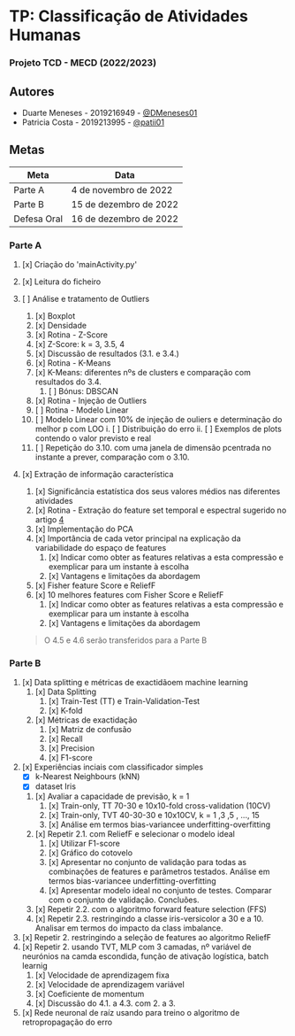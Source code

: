 # TP: Classificação de Atividades Humanas 
### Projeto TCD - MECD (2022/2023)

## Autores

- Duarte Meneses - 2019216949 - [@DMeneses01](https://github.com/DMeneses01)
- Patricia Costa - 2019213995 - [@patii01](https://github.com/patii01)

## Metas

| Meta              | Data                  |
| ----------------- | --------------------- |
| Parte A           | 4 de novembro de 2022 |
| Parte B           | 15 de dezembro de 2022|
| Defesa Oral       | 16 de dezembro de 2022|

### Parte A

1. [x] Criação do 'mainActivity.py'
2. [x] Leitura do ficheiro
3. [ ] Análise e tratamento de Outliers
    1. [x] Boxplot
    2. [x] Densidade
    3. [x] Rotina - Z-Score
    4. [x] Z-Score: k = 3, 3.5, 4 
    5. [x] Discussão de resultados (3.1. e 3.4.)
    6. [x] Rotina - K-Means
    7. [x] K-Means: diferentes nºs de clusters e comparação com resultados do 3.4.
        1. [ ] Bónus: DBSCAN
    8. [x] Rotina - Injeção de Outliers
    9. [ ] Rotina - Modelo Linear
    10. [ ] Modelo Linear com 10% de injeção de ouliers e determinação do melhor p com LOO
        i. [ ] Distribuição do erro 
        ii. [ ] Exemplos de plots contendo o valor previsto e real
    11. [ ] Repetição do 3.10. com uma janela de dimensão pcentrada no instante a prever, comparação com o 3.10.
4. [x] Extração de informação característica
    1. [x] Significância estatística dos seus valores médios  nas diferentes atividades
    2. [x] Rotina - Extração do feature set temporal e espectral sugerido no artigo [4](https://pdfs.semanticscholar.org/8522/ce2bfce1ab65b133e411350478183e79fae7.pdf)
    3. [x] Implementação do PCA
    4. [x] Importância de cada vetor principal na explicação  da variabilidade do espaço de features
        1. [x] Indicar como obter as features relativas a esta compressão e exemplicar para um instante à escolha
        2. [x] Vantagens e limitações da abordagem
    5. [x] Fisher feature Score e ReliefF 
    6. [x] 10 melhores features com Fisher Score e ReliefF
        1. [x] Indicar como obter as features relativas a esta compressão e exemplicar para um instante à escolha
        2. [x] Vantagens e limitações da abordagem

    > O 4.5 e 4.6 serão transferidos para a Parte B


### Parte B

1. [x] Data splitting e métricas de exactidãoem machine learning
    1. [x] Data Splitting
        1. [x] Train-Test (TT) e Train-Validation-Test
        2. [x] K-fold
    2. [x] Métricas de exactidação
        1. [x] Matriz de confusão
        2. [x] Recall
        3. [x] Precision
        4. [x] F1-score
2. [x] Experiências inciais com classificador simples
    - [x] k-Nearest  Neighbours (kNN)
    - [x] dataset Iris
    1. [x] Avaliar a capacidade de previsão, k = 1
        1. [x] Train-only, TT 70-30 e 10x10-fold cross-validation (10CV)
        2. [x] Train-only, TVT 40-30-30 e 10x10CV, k = 1 ,3 ,5 , ..., 15
        3. [x] Análise em termos bias-variancee underfitting-overfitting
    2. [x] Repetir 2.1. com ReliefF e selecionar o modelo ideal
        1. [x] Utilizar F1-score
        2. [x] Gráfico do cotovelo
        3. [x] Apresentar no conjunto de validação para todas as combinações de features e parâmetros testados. Análise em termos bias-variancee underfitting-overfitting
        4. [x] Apresentar modelo ideal no conjunto de testes. Comparar com o conjunto de validação. Concluões.
    3. [x] Repetir 2.2. com o algoritmo forward feature selection (FFS)
    4. [x] Repetir 2.3. restringindo a classe iris-versicolor a 30 e a 10. Analisar em termos do impacto da class imbalance.
3. [x] Repetir 2. restringindo a seleção de features ao algoritmo ReliefF
4. [x] Repetir 2. usando TVT, MLP com 3 camadas, nº variável de neurónios na camda escondida, função de ativação logística, batch learnig
    1. [x] Velocidade de aprendizagem fixa
    2. [x] Velocidade de aprendizagem variável
    3. [x] Coeficiente de momentum
    4. [x] Discussão do 4.1. a 4.3. com 2. a 3.
5. [x] Rede neuronal de raíz usando para treino o algoritmo de retropropagação do erro
        



